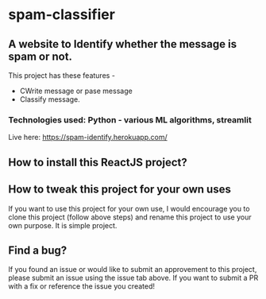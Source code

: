 # spam-classifier


## A website to Identify whether the message is spam or not.

This project has these features - 
* CWrite message or pase message
* Classify message.

### Technologies used: Python - various ML algorithms, streamlit
Live here: https://spam-identify.herokuapp.com/

## How to install this ReactJS project?




## How to tweak this project for your own uses

If you want to use this project for your own use, I would encourage you to clone this project (follow above steps) and rename this project to use your own purpose. It is simple project.

## Find a bug?

If you found an issue or would like to submit an approvement to this project, please submit an issue using the issue tab above. If you want to submit a PR with a fix or reference the issue you created!
